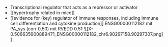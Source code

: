 - Transcriptional regulator that acts as a repressor or activator
- [[hypertrophy related in mice]]
- [[evidence for (key) regulator of immune responses, including immune cell differentiation and cytokine production]]
ENSG00000112182 mit PA_sys (corr 0,50) mit RVEDD 0.51
![[X-0.506635900889471_ENSG00000112182_chr6.90297158.90297307.png]]